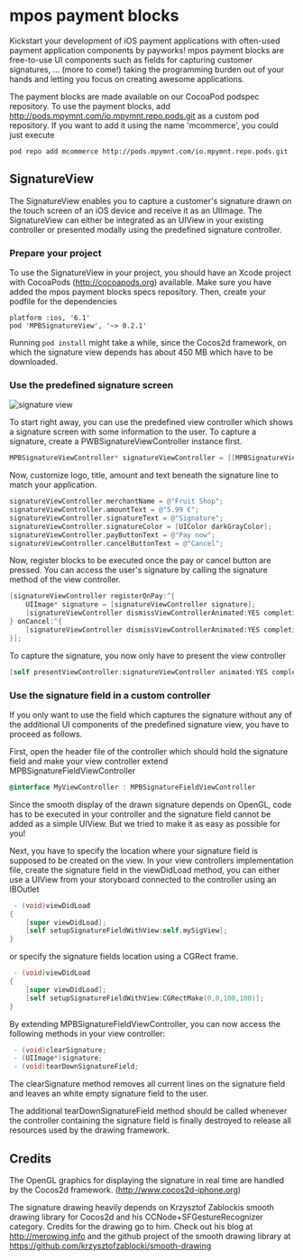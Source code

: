 # mpos payment blocks

Kickstart your development of iOS payment applications with often-used payment application components by payworks! mpos payment blocks are free-to-use UI components such as fields for capturing customer signatures, … (more to come!) taking the programming burden out of your hands and letting you focus on creating awesome applications.

The payment blocks are made available on our CocoaPod podspec repository. To use the payment blocks, add 
http://pods.mpymnt.com/io.mpymnt.repo.pods.git
as a custom pod repository. If you want to add it using the name 'mcommerce', you could just execute

    pod repo add mcommerce http://pods.mpymnt.com/io.mpymnt.repo.pods.git

## SignatureView

The SignatureView enables you to capture a customer's signature drawn on the touch screen of an iOS device and receive it as an UIImage. The SignatureView can either be integrated as an UIView in your existing controller or presented modally using the predefined signature controller.

### Prepare your project

To use the SignatureView in your project, you should have an Xcode project with CocoaPods (http://cocoapods.org) available. Make sure you have added the mpos payment blocks specs repository. Then, create your podfile for the dependencies 

    platform :ios, '6.1'
    pod 'MPBSignatureView', '~> 0.2.1'

Running `pod install` might take a while, since the Cocos2d framework, on which the signature view depends has about 450 MB which have to be downloaded.

### Use the predefined signature screen

![signature view](http://thpnetz.de/pw/signature.png "Signature View")

To start right away, you can use the predefined view controller which shows a signature screen with some information to the user. To capture a signature, create a PWBSignatureViewController instance first.

```objectivec
MPBSignatureViewController* signatureViewController = [[MPBSignatureViewController alloc]init];
```

Now, customize logo, title, amount and text beneath the signature line to match your application.

```objectivec
signatureViewController.merchantName = @"Fruit Shop";
signatureViewController.amountText = @"5.99 €";
signatureViewController.signatureText = @"Signature";
signatureViewController.signatureColor = [UIColor darkGrayColor];
signatureViewController.payButtonText = @"Pay now";
signatureViewController.cancelButtonText = @"Cancel";
```

Now, register blocks to be executed once the pay or cancel button are pressed. You can access the user's signature by calling the signature method of the view controller.

```objectivec
[signatureViewController registerOnPay:^{  
    UIImage* signature = [signatureViewController signature];
    [signatureViewController dismissViewControllerAnimated:YES completion:nil];
} onCancel:^{
    [signatureViewController dismissViewControllerAnimated:YES completion:nil]; 
}];
```

To capture the signature, you now only have to present the view controller

```objectivec
[self presentViewController:signatureViewController animated:YES completion:nil];
```

### Use the signature field in a custom controller

If you only want to use the field which captures the signature without any of the additional UI components of the predefined signature view, you have to proceed as follows.

First, open the header file of the controller which should hold the signature field and make your view controller extend MPBSignatureFieldViewController

```objectivec
@interface MyViewController : MPBSignatureFieldViewController
```

Since the smooth display of the drawn signature depends on OpenGL, code has to be executed in your controller and the signature field cannot be added as a simple UIView. But we tried to make it as easy as possible for you!

Next, you have to specify the location where your signature field is supposed to be created on the view. In your view controllers implementation file, create the signature field in the viewDidLoad method, you can either use a UIView from your storyboard connected to the controller using an IBOutlet

```objectivec
 - (void)viewDidLoad
{
    [super viewDidLoad];
    [self setupSignatureFieldWithView:self.mySigView];
}
```

or specify the signature fields location using a CGRect frame.

```objectivec
 - (void)viewDidLoad
{
    [super viewDidLoad];
    [self setupSignatureFieldWithView:CGRectMake(0,0,100,100)];
}
```

By extending MPBSignatureFieldViewController, you can now access the following methods in your view controller:

```objectivec
 - (void)clearSignature;
 - (UIImage*)signature;
 - (void)tearDownSignatureField;
```

The clearSignature method removes all current lines on the signature field and leaves an white empty signature field to the user.

The additional tearDownSignatureField method should be called whenever the controller containing the signature field is finally destroyed to release all resources used by the drawing framework.

## Credits

The OpenGL graphics for displaying the signature in real time are handled by the Cocos2d framework. (http://www.cocos2d-iphone.org)

The signature drawing heavily depends on Krzysztof Zablockis smooth drawing library for Cocos2d and his CCNode+SFGestureRecognizer category. Credits for the drawing go to him. Check out his blog at http://merowing.info and the github project of the smooth drawing library at https://github.com/krzysztofzablocki/smooth-drawing